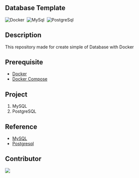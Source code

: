 ## Database Template
<img alt="Docker" src="https://img.shields.io/badge/Docker-2496ED?&style=flat&logo=docker&logoColor=ffffff">&nbsp;
<img alt="MySql" src="https://img.shields.io/badge/MySql-F7F7F7?&style=flat&logo=mysql&logoColor=336791">&nbsp;
<img alt="PostgreSql" src="https://img.shields.io/badge/Postgresql-F7F7F7?&style=flat&logo=postgresql&logoColor=336791">&nbsp;

## Description 
This repository made for create simple of Database with Docker

## Prerequisite
* [Docker](https://docs.docker.com/engine/install/ubuntu/)
* [Docker Compose](https://docs.docker.com/compose/install/)

## Project
1. MySQL
2. PostgreSQL

## Reference
* [MySQL](https://hub.docker.com/_/mysql)
* [Postgresql](https://hub.docker.com/_/postgres)

## Contributor
<a href="https://github.com/Harin3Bone"><img src="https://img.shields.io/badge/Harin3Bone-181717?style=flat&logo=github&logoColor=ffffff"></a>
